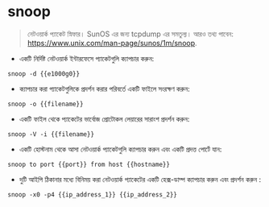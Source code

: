 # snoop

> নেটওয়ার্ক প্যাকেট স্নিফার।
> SunOS এর জন্য tcpdump এর সমতুল্য।
> আরও তথ্য পাবেন: <https://www.unix.com/man-page/sunos/1m/snoop>.

- একটি নির্দিষ্ট নেটওয়ার্ক ইন্টারফেসে প্যাকেটগুলি ক্যাপচার করুন:

`snoop -d {{e1000g0}}`

- ক্যাপচার করা প্যাকেটগুলিকে প্রদর্শন করার পরিবর্তে একটি ফাইলে সংরক্ষণ করুন:

`snoop -o {{filename}}`

- একটি ফাইল থেকে প্যাকেটের ভার্বোজ প্রোটোকল লেয়ারের সারাংশ প্রদর্শন করুন:

`snoop -V -i {{filename}}`

- একটি হোস্টনাম থেকে আসা নেটওয়ার্ক প্যাকেটগুলি ক্যাপচার করুন এবং একটি প্রদত্ত পোর্টে যান:

`snoop to port {{port}} from host {{hostname}}`

- দুটি আইপি ঠিকানার মধ্যে বিনিময় করা নেটওয়ার্ক প্যাকেটের একটি হেক্স-ডাম্প ক্যাপচার করুন এবং প্রদর্শন করুন :

`snoop -x0 -p4 {{ip_address_1}} {{ip_address_2}}`
